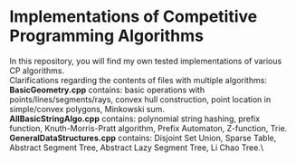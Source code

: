 # Implementations of Competitive Programming Algorithms
In this repository, you will find my own tested implementations of various CP algorithms.\
Clarifications regarding the contents of files with multiple algorithms:\
**BasicGeometry.cpp** contains: basic operations with points/lines/segments/rays, convex hull construction, point location in simple/convex polygons, Minkowski sum.\
**AllBasicStringAlgo.cpp** contains: polynomial string hashing, prefix function, Knuth-Morris-Pratt algorithm, Prefix Automaton, Z-function, Trie.\
**GeneralDataStructures.cpp** contains: Disjoint Set Union, Sparse Table, Abstract Segment Tree, Abstract Lazy Segment Tree, Li Chao Tree.\
